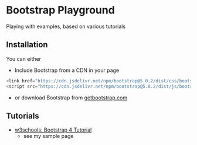 # Bootstrap Playground

Playing with examples, based on various tutorials

## Installation

You can either

- Include Bootstrap from a CDN in your page

``` javascript
<link href="https://cdn.jsdelivr.net/npm/bootstrap@5.0.2/dist/css/bootstrap.min.css" rel="stylesheet" integrity="sha384-EVSTQN3/azprG1Anm3QDgpJLIm9Nao0Yz1ztcQTwFspd3yD65VohhpuuCOmLASjC" crossorigin="anonymous">
<script src="https://cdn.jsdelivr.net/npm/bootstrap@5.0.2/dist/js/bootstrap.bundle.min.js" integrity="sha384-MrcW6ZMFYlzcLA8Nl+NtUVF0sA7MsXsP1UyJoMp4YLEuNSfAP+JcXn/tWtIaxVXM" crossorigin="anonymous"></script>
```

- or download Bootstrap from [getbootstrap.com](https://getbootstrap.com/docs/5.0/getting-started/download/)

## Tutorials

- [w3schools: Bootstrap 4 Tutorial](https://www.w3schools.com/bootstrap4/default.asp)
  - see my sample page
